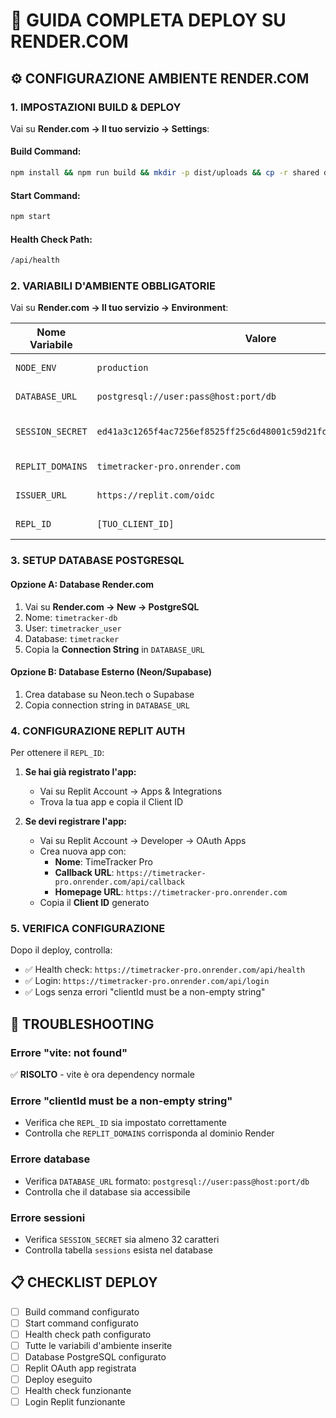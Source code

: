 # 🚀 GUIDA COMPLETA DEPLOY SU RENDER.COM

## ⚙️ CONFIGURAZIONE AMBIENTE RENDER.COM

### 1. IMPOSTAZIONI BUILD & DEPLOY

Vai su **Render.com → Il tuo servizio → Settings**:

#### Build Command:
```bash
npm install && npm run build && mkdir -p dist/uploads && cp -r shared dist/
```

#### Start Command:
```bash
npm start
```

#### Health Check Path:
```bash
/api/health
```

### 2. VARIABILI D'AMBIENTE OBBLIGATORIE

Vai su **Render.com → Il tuo servizio → Environment**:

| Nome Variabile | Valore | Descrizione |
|----------------|--------|-------------|
| `NODE_ENV` | `production` | Ambiente di produzione |
| `DATABASE_URL` | `postgresql://user:pass@host:port/db` | Connessione PostgreSQL |
| `SESSION_SECRET` | `ed41a3c1265f4ac7256ef8525ff25c6d48001c59d21fd7ec851e9b9747a9dec1` | Chiave sessioni (generata) |
| `REPLIT_DOMAINS` | `timetracker-pro.onrender.com` | Dominio app Render |
| `ISSUER_URL` | `https://replit.com/oidc` | Provider OIDC Replit |
| `REPL_ID` | `[TUO_CLIENT_ID]` | Client ID registrato |

### 3. SETUP DATABASE POSTGRESQL

#### Opzione A: Database Render.com
1. Vai su **Render.com → New → PostgreSQL**
2. Nome: `timetracker-db`
3. User: `timetracker_user`
4. Database: `timetracker`
5. Copia la **Connection String** in `DATABASE_URL`

#### Opzione B: Database Esterno (Neon/Supabase)
1. Crea database su Neon.tech o Supabase
2. Copia connection string in `DATABASE_URL`

### 4. CONFIGURAZIONE REPLIT AUTH

Per ottenere il `REPL_ID`:

1. **Se hai già registrato l'app:**
   - Vai su Replit Account → Apps & Integrations
   - Trova la tua app e copia il Client ID

2. **Se devi registrare l'app:**
   - Vai su Replit Account → Developer → OAuth Apps
   - Crea nuova app con:
     - **Nome**: TimeTracker Pro
     - **Callback URL**: `https://timetracker-pro.onrender.com/api/callback`
     - **Homepage URL**: `https://timetracker-pro.onrender.com`
   - Copia il **Client ID** generato

### 5. VERIFICA CONFIGURAZIONE

Dopo il deploy, controlla:

- ✅ Health check: `https://timetracker-pro.onrender.com/api/health`
- ✅ Login: `https://timetracker-pro.onrender.com/api/login`
- ✅ Logs senza errori "clientId must be a non-empty string"

## 🔧 TROUBLESHOOTING

### Errore "vite: not found"
✅ **RISOLTO** - vite è ora dependency normale

### Errore "clientId must be a non-empty string"
- Verifica che `REPL_ID` sia impostato correttamente
- Controlla che `REPLIT_DOMAINS` corrisponda al dominio Render

### Errore database
- Verifica `DATABASE_URL` formato: `postgresql://user:pass@host:port/db`
- Controlla che il database sia accessibile

### Errore sessioni
- Verifica `SESSION_SECRET` sia almeno 32 caratteri
- Controlla tabella `sessions` esista nel database

## 📋 CHECKLIST DEPLOY

- [ ] Build command configurato
- [ ] Start command configurato  
- [ ] Health check path configurato
- [ ] Tutte le variabili d'ambiente inserite
- [ ] Database PostgreSQL configurato
- [ ] Replit OAuth app registrata
- [ ] Deploy eseguito
- [ ] Health check funzionante
- [ ] Login Replit funzionante